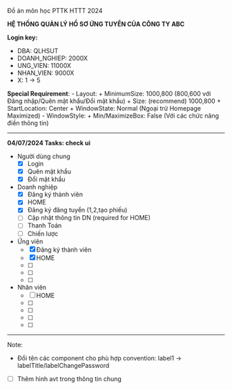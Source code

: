 Đồ án môn học PTTK HTTT 2024

**HỆ THỐNG QUẢN LÝ HỒ SƠ ỨNG TUYỂN CỦA CÔNG TY ABC**

**Login key:** 
  - DBA:          QLHSUT
  - DOANH_NGHIEP: 2000X
  - UNG_VIEN:     11000X
  - NHAN_VIEN:    9000X
  - X: 1 -> 5


**Special Requirement**:
    - Layout:
        + MinimumSize: 1000,800 (800,600 với Đăng nhập/Quên mật khẩu/Đổi mật khẩu)
        + Size: (recommend) 1000,800
        + StartLocation: Center
        + WindowState: Normal (Ngoại trừ Homepage Maximized)
    - WindowStyle:
        + Min/MaximizeBox: False (Với các chức năng điền thông tin)

------------------------------------------------------------------------------------------
**04/07/2024 Tasks: check ui**
  - Người dùng chung
      + [x] Login
      + [x] Quên mật khẩu
      + [x] Đổi mật khẩu 
  - Doanh nghiệp
      + [x] Đăng ký thành viên
      + [x] HOME 
      + [x] Đăng ký đăng tuyển (1,2,tạo phiếu)
      + [ ] Cập nhật thông tin DN (required for HOME)
      + [ ] Thanh Toán
      + [ ] Chiến lược
  - Ứng viên
      + [x] Đăng ký thành viên 
      + [x] HOME
      + [ ] 
      + [ ] 
      + [ ] 
  - Nhân viên
      + [ ] HOME
      + [ ] 
      + [ ] 
      + [ ] 
      + [ ] 
      

------------------------------------------------------------------------------------------





Note:
  - Đổi tên các component cho phù hợp convention: label1 -> labelTitle/labelChangePassword
  - [ ] Thêm hình avt trong thông tin chung
